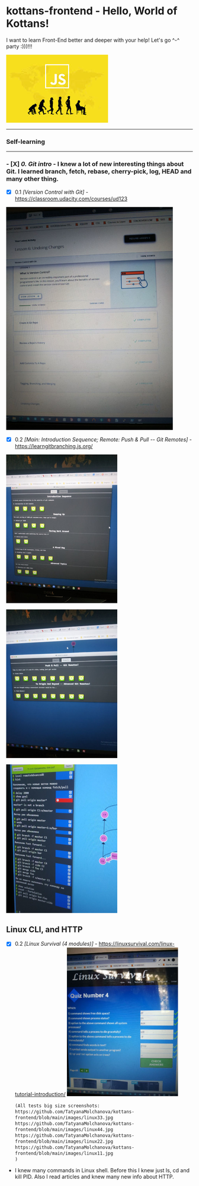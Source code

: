 # kottans-frontend - Hello, World of Kottans!

I want to learn Front-End better and deeper with your help! Let's go ^-^ party :)))!!!

![img](images/js.jpg)

---

### Self-learning

---

### - [X] _0. Git intro_ - I knew a lot of new interesting things about Git. I learned branch, fetch, rebase, cherry-pick, log, HEAD and many other thing.

- [x] 0.1 _[Version Control with Git]_ - https://classroom.udacity.com/courses/ud123

![img](images/git0-1.jpg)

- [x] 0.2 _[Main: Introduction Sequence; Remote: Push & Pull -- Git Remotes]_ - https://learngitbranching.js.org/

![img](images/git1.jpg)

![img](images/git2.jpg)

![img](images/git3.jpg)

## Linux CLI, and HTTP

- [x] 0.2 _[Linux Survival (4 modules)]_ - https://linuxsurvival.com/linux-tutorial-introduction/
      ![img](images/linux1.jpg)

      (All tests big size screenshots:
      https://github.com/TatyanaMolchanova/kottans-frontend/blob/main/images/linux33.jpg
      https://github.com/TatyanaMolchanova/kottans-frontend/blob/main/images/linux44.jpg
      https://github.com/TatyanaMolchanova/kottans-frontend/blob/main/images/linux22.jpg
      https://github.com/TatyanaMolchanova/kottans-frontend/blob/main/images/linux11.jpg
      )

- I knew many commands in Linux shell. Before this I knew just ls, cd and kill PID. Also I read articles and knew many new info about HTTP.
